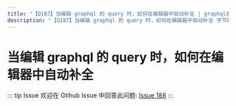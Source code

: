```yaml
---
title: "【Q187】当编辑 graphql 的 query 时，如何在编辑器中自动补全 | graphql高频面试题"
description: "【Q187】当编辑 graphql 的 query 时，如何在编辑器中自动补全 字节跳动面试题、阿里腾讯面试题、美团小米面试题。"
---
```


# 当编辑 graphql 的 query 时，如何在编辑器中自动补全

::: tip Issue
欢迎在 Gtihub Issue 中回答此问题: [Issue 188](https://github.com/shfshanyue/Daily-Question/issues/188)
:::

